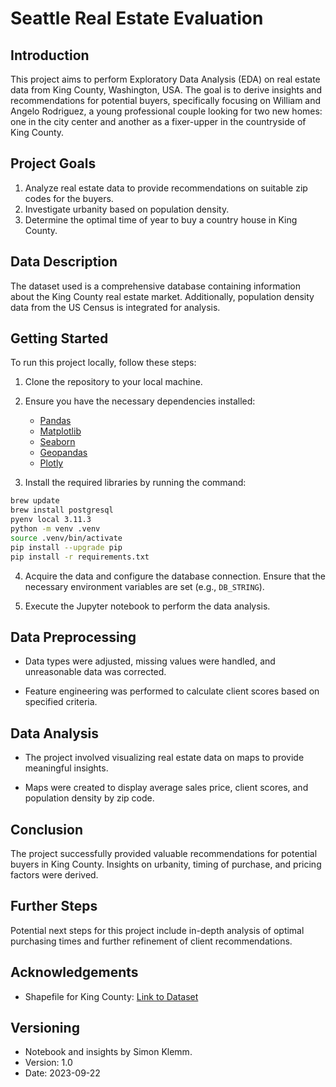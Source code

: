 # Seattle Real Estate Evaluation

## Introduction

This project aims to perform Exploratory Data Analysis (EDA) on real estate data from King County, Washington, USA. The goal is to derive insights and recommendations for potential buyers, specifically focusing on William and Angelo Rodriguez, a young professional couple looking for two new homes: one in the city center and another as a fixer-upper in the countryside of King County.

## Project Goals

1. Analyze real estate data to provide recommendations on suitable zip codes for the buyers.
2. Investigate urbanity based on population density.
3. Determine the optimal time of year to buy a country house in King County.

## Data Description

The dataset used is a comprehensive database containing information about the King County real estate market. Additionally, population density data from the US Census is integrated for analysis.

## Getting Started

To run this project locally, follow these steps:

1. Clone the repository to your local machine.

2. Ensure you have the necessary dependencies installed:
   - [Pandas](https://pandas.pydata.org/)
   - [Matplotlib](https://matplotlib.org/)
   - [Seaborn](https://seaborn.pydata.org/)
   - [Geopandas](https://geopandas.org/)
   - [Plotly](https://plotly.com/)

3. Install the required libraries by running the command:
```bash
brew update
brew install postgresql
pyenv local 3.11.3
python -m venv .venv
source .venv/bin/activate
pip install --upgrade pip
pip install -r requirements.txt
```

4. Acquire the data and configure the database connection. Ensure that the necessary environment variables are set (e.g., `DB_STRING`).

5. Execute the Jupyter notebook to perform the data analysis.

## Data Preprocessing

- Data types were adjusted, missing values were handled, and unreasonable data was corrected.

- Feature engineering was performed to calculate client scores based on specified criteria.

## Data Analysis

- The project involved visualizing real estate data on maps to provide meaningful insights.

- Maps were created to display average sales price, client scores, and population density by zip code.

## Conclusion

The project successfully provided valuable recommendations for potential buyers in King County. Insights on urbanity, timing of purchase, and pricing factors were derived.

## Further Steps

Potential next steps for this project include in-depth analysis of optimal purchasing times and further refinement of client recommendations.

## Acknowledgements

- Shapefile for King County: [Link to Dataset](https://gis-kingcounty.opendata.arcgis.com/datasets/kingcounty::zipcodes-for-king-county-and-surrounding-area-zipcode-area/explore)

## Versioning

- Notebook and insights by Simon Klemm.
- Version: 1.0
- Date: 2023-09-22

